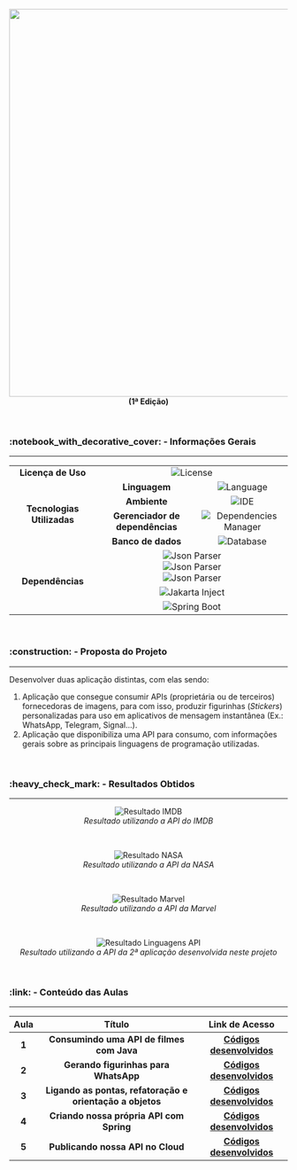<p align="center">
<img width="700" src="https://user-images.githubusercontent.com/109396375/188520757-31d4464b-cea0-451d-89ce-89ea0c9250c3.svg">
<br/>
<b>(1ª Edição)</b>
</p>

<br/>

<h3>:notebook_with_decorative_cover: - Informações Gerais</h3>

<hr/>

<table align="center">
<tbody>
<tr align="center">
<td><b>Licença de Uso</b></td>
<td colspan="2"><img alt="License" src="https://img.shields.io/github/license/NullPointOverflow/Alura-Imersao-Java-1ed?color=brightgreen&label=Creative%20Commons&logo=creativecommons&logoColor=white&style=flat-square"></td>
</tr>
<tr align="center">
<td rowspan="4"><b>Tecnologias Utilizadas</b></td>
<td align="center"><b>Linguagem</b></td>
<td><img alt="Language" src="https://img.shields.io/badge/OpenJDK-17.0.4-blue?style=flat-square&logo=openjdk&logoColor=white"></td>
</tr>
<tr align="center">
<td><b>Ambiente</b></td>
<td><img alt="IDE" src="https://img.shields.io/badge/Eclipse%20IDE-2022--06%20(4.24.0)-crimson?style=flat-square&logo=eclipseide&logoColor=white"></td>
</tr>
<tr align="center">
<td><b>Gerenciador de dependências</b></td>
<td><img alt="Dependencies Manager" src="https://img.shields.io/badge/Apache%20Maven-M2Eclipse-orchid?style=flat-square&logo=apachemaven&logoColor=white"></td>
</tr>
<tr align="center">
<td><b>Banco de dados</b></td>
<td><img alt="Database" src="https://img.shields.io/badge/MongoDB-Atlas-yellow?style=flat-square&logo=mongodb&logoColor=white"></td>
</tr>
<tr align="center">
<td rowspan="3"><b>Dependências</b></td>
<td colspan="2">
<img alt="Json Parser" src="https://img.shields.io/badge/jackson--annotations-2.13.3-orange?style=flat-square&logo=json&logoColor=white"><br/>
<img alt="Json Parser" src="https://img.shields.io/badge/jackson--core-2.13.3-orange?style=flat-square&logo=json&logoColor=white"><br/>
<img alt="Json Parser" src="https://img.shields.io/badge/jackson--databind-2.13.3-orange?style=flat-square&logo=json&logoColor=white"><br/>
</td>
</tr>
<tr align="center">
<td colspan="2"><img alt="Jakarta Inject" src="https://img.shields.io/badge/jakarta.inject--api-2.0.1-brown?style=flat-square&logo=openjdk&logoColor=white"></td>
</tr>
<tr align="center">
<td colspan="2"><img alt="Spring Boot" src="https://img.shields.io/badge/spring--boot-3.0.0--M4-indigo?style=flat-square&logo=springboot&logoColor=white"></td>
</tr>
</tbody>
</table>

<br/>

<h3>:construction: - Proposta do Projeto</h3>

<hr/>

<p>
Desenvolver duas aplicação distintas, com elas sendo: 
<ol>
  <li>Aplicação que consegue consumir APIs (proprietária ou de terceiros) fornecedoras de imagens, para com isso, produzir figurinhas (<i>Stickers</i>) personalizadas para uso em aplicativos de mensagem instantânea (Ex.: WhatsApp, Telegram, Signal...).</li>
  <li>Aplicação que disponibiliza uma API para consumo, com informações gerais sobre as principais linguagens de programação utilizadas.</li>
</ol>

</p>

<br/>

<h3>:heavy_check_mark: - Resultados Obtidos</h3>

<hr/>

<p align="center">
<img alt="Resultado IMDB" src="https://user-images.githubusercontent.com/109396375/188781499-d10cfb02-f3d6-4bad-9055-63edc43e9dfc.png"><br/>
<i>Resultado utilizando a API do IMDB</i>
</p>

<br/>

<p align="center">
<img alt="Resultado NASA" src="https://user-images.githubusercontent.com/109396375/188781657-0b333374-0095-40a2-b0f9-28f5e175187d.png"><br/>
<i>Resultado utilizando a API da NASA</i>
</p>

<br/>

<p align="center">
<img alt="Resultado Marvel" src="https://user-images.githubusercontent.com/109396375/188781795-e5bb06c6-e1a3-4443-990d-3d9a59e22f07.png"><br/>
<i>Resultado utilizando a API da Marvel</i>
</p>

<br/>

<p align="center">
<img alt="Resultado Linguagens API" src="https://user-images.githubusercontent.com/109396375/188782009-ae18f9dc-1d30-4df5-b40e-81f3c5b9720d.png"><br/>
<i>Resultado utilizando a API da 2ª aplicação desenvolvida neste projeto</i>
</p>

<br/>

<h3>:link: - Conteúdo das Aulas</h3>

<hr/>

<table align="center">
<thead>
<tr>
<th>Aula</th>
<th>Título</th>
<th>Link de Acesso</th>
</tr>
</thead>
<tbody>
<tr align="center">
<td><b>1</b></td>
<td><b>Consumindo uma API de filmes com Java</b></td>
<td><b><a href="https://github.com/NullPointOverflow/Alura-Imersao-Java-1ed/tree/aula-1">Códigos desenvolvidos</a></b></td>
</tr>
<tr align="center">
<td><b>2</b></td>
<td><b>Gerando figurinhas para WhatsApp</b></td>
<td><b><a href="https://github.com/NullPointOverflow/Alura-Imersao-Java-1ed/tree/aula-2">Códigos desenvolvidos</a></b></td>
<tr align="center">
<td><b>3</b></td>
<td><b>Ligando as pontas, refatoração e orientação a objetos</b></td>
<td><b><a href="https://github.com/NullPointOverflow/Alura-Imersao-Java-1ed/tree/aula-3">Códigos desenvolvidos</a></b></td>
</tr>
<tr align="center">
<td><b>4</b></td>
<td><b>Criando nossa própria API com Spring</b></td>
<td><b><a href="https://github.com/NullPointOverflow/Alura-Imersao-Java-1ed/tree/aula-4">Códigos desenvolvidos</a></b></td>
</tr>
<tr align="center">
<td><b>5</b></td>
<td><b>Publicando nossa API no Cloud</b></td>
<td><b><a href="https://github.com/NullPointOverflow/Alura-Imersao-Java-1ed/tree/aula-5">Códigos desenvolvidos</a></b></td>
</tr>
</tbody>
</table>
